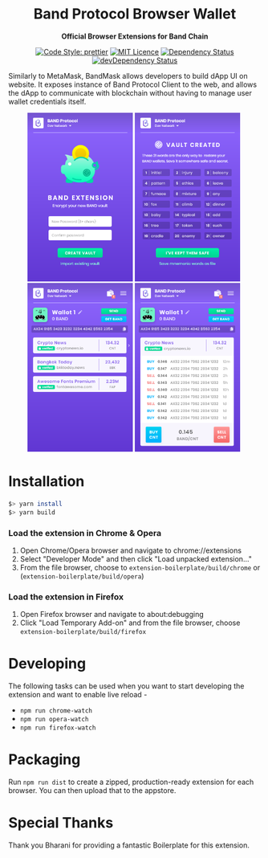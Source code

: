 <div align="center">
  <h1>
    Band Protocol Browser Wallet
  </h1>

  <p>
    <strong>Official Browser Extensions for Band Chain</strong>

[![Code Style: prettier](https://img.shields.io/badge/code_style-prettier-ff69b4.svg?style=flat-square)](https://github.com/prettier/prettier)
[![MIT Licence](https://badges.frapsoft.com/os/mit/mit.svg?v=103)](https://opensource.org/licenses/mit-license.php)
[![Dependency Status](https://david-dm.org/bandprotocol/wallet-browser-extension.svg)](https://david-dm.org/bandprotocol/wallet-browser-extension)
[![devDependency Status](https://david-dm.org/bandprotocol/wallet-browser-extension/dev-status.svg)](https://david-dm.org/bandprotocol/wallet-browser-extension#info=devDependencies)
  </p>
</div>

Similarly to MetaMask, BandMask allows developers to build dApp UI on website. It exposes instance of Band Protocol Client to the web, and allows the dApp to communicate with blockchain without having to manage user wallet credentials itself.

<div align="center">
  <img width="210px" src="resources/screenshot-1.png" alt="Mockup" />&nbsp;<img width="210px" src="resources/screenshot-2.png" alt="Mockup" />&nbsp;<img width="210px" src="resources/screenshot-3.png" alt="Mockup" />&nbsp;<img width="210px" src="resources/screenshot-4.png" alt="Mockup" />&nbsp;
</div>

# Installation

```sh
$> yarn install
$> yarn build
```

### Load the extension in Chrome & Opera

1.  Open Chrome/Opera browser and navigate to chrome://extensions
2.  Select "Developer Mode" and then click "Load unpacked extension..."
3.  From the file browser, choose to `extension-boilerplate/build/chrome` or (`extension-boilerplate/build/opera`)

### Load the extension in Firefox

1.  Open Firefox browser and navigate to about:debugging
2.  Click "Load Temporary Add-on" and from the file browser, choose `extension-boilerplate/build/firefox`

# Developing

The following tasks can be used when you want to start developing the extension and want to enable live reload -

- `npm run chrome-watch`
- `npm run opera-watch`
- `npm run firefox-watch`

# Packaging

Run `npm run dist` to create a zipped, production-ready extension for each browser. You can then upload that to the appstore.

# Special Thanks

Thank you Bharani for providing a fantastic Boilerplate for this extension.

